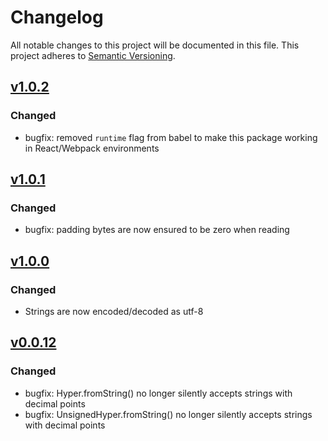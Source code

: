 # Changelog

All notable changes to this project will be documented in this
file.  This project adheres to [Semantic Versioning](http://semver.org/).

## [v1.0.2](https://github.com/stellar/js-xdr/compare/v1.0.1...v1.0.2)

### Changed
- bugfix: removed `runtime` flag from babel to make this package working in React/Webpack environments

## [v1.0.1](https://github.com/stellar/js-xdr/compare/v1.0.0...v1.0.1)

### Changed
- bugfix: padding bytes are now ensured to be zero when reading

## [v1.0.0](https://github.com/stellar/js-xdr/compare/v0.0.12...v1.0.0)

### Changed
- Strings are now encoded/decoded as utf-8

## [v0.0.12](https://github.com/stellar/js-xdr/compare/v0.0.11...v0.0.12)

### Changed
- bugfix: Hyper.fromString() no longer silently accepts strings with decimal points
- bugfix: UnsignedHyper.fromString() no longer silently accepts strings with decimal points
